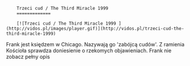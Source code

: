 
        Trzeci cud / The Third Miracle 1999 
        =============
        
        [![Trzeci cud / The Third Miracle 1999 ](http://vidos.pl/images/player.gif)](http://vidos.pl/trzeci-cud-the-third-miracle-1999)
        
        
 Frank jest księdzem w Chicago. Nazywają go 'zabójcą cudów'. Z ramienia Kościoła sprawdza doniesienie o rzekomych objawieniach. Frank nie zobacz pełny opis
    
